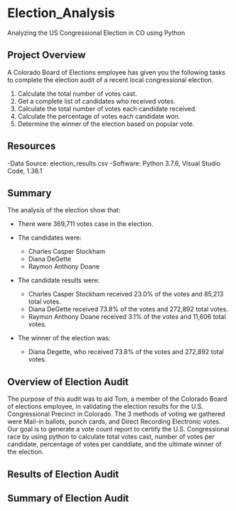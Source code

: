 # Election_Analysis
Analyzing the US Congressional Election in CO using Python

## Project Overview
A Colorado Board of Elections employee has given you the following tasks to complete the election audit of a recent local congressional election.

1. Calculate the total number of votes cast.
2. Get a complete list of candidates who received votes.
3. Calculate the total number of votes each candidate received.
4. Calculate the percentage of votes each candidate won.
5. Determine the winner of the election based on popular vote.

## Resources
-Data Source: election_results.csv
-Software: Python 3.7.6, Visual Studio Code, 1.38.1

## Summary
The analysis of the election show that:

- There were 369,711 votes case in the election.

- The candidates were:
   - Charles Casper Stockham
   - Diana DeGette
   - Raymon Anthony Doane

 - The candidate results were:
   - Charles Casper Stockham received 23.0% of the votes and 85,213 total votes.
   - Diana DeGette received 73.8% of the votes and 272,892 total votes.
   - Raymon Anthony Doane received 3.1% of the votes and 11,606 total votes.

- The winner of the election was:
  - Diana Degette, who received 73.8% of the votes and 272,892 total votes.

## Overview of Election Audit
   The purpose of this audit was to aid Tom, a member of the Colorado Board of elections employee, in validating the election results for the U.S. Congressional Precinct in Colorado. The 3 methods of voting we gathered were Mail-in ballots, punch cards, and Direct Recording Electronic votes. Our goal is to generate a vote count report to certify the U.S. Congressional race by using python to calculate total votes cast, number of votes per candidate, percentage of votes per canddiate, and the ultimate winner of the election.
   
## Results of Election Audit


## Summary of Election Audit
